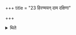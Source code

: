 +++
title = "23 हिरण्मयन् दाम दक्षिणा"

+++

<details><summary>थिते</summary>

हिरण्मयं दाम दक्षिणा दक्षिणा २३
</details>
